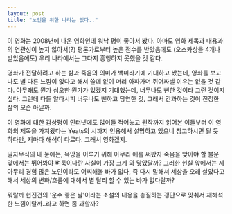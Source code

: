 ```yaml
---
layout: post
title: "노인을 위한 나라는 없다.."
---
```



이 영화는 2008년에 나온 영화인데 워낙 평이 좋아서 봤다. 아마도 영화 제목과 내용과의 연관성이 높지 않아서(?) 평론가로부터 높은 점수를 받았음에도 (오스카상을 4개나 받았음에도) 우리 나라에서는 그다지 흥행하지 못했을 것 같다. 

영화가 전달하려고 하는 삶과 죽음의 의미가 백미라기에 기대하고 봤는데, 영화를 보고나도 별 다른 느낌이 없다고 해서 쓸데 없이 머리 아파가며 쥐어짜낼 이유는 없을 것 같다. 아무래도 뭔가 심오한 뭔가가 있겠지 기대했는데, 너무나도 뻔한 것이라 그런 것이지 싶다. 그런데 다들 알다시피 너무나도 뻔하고 당연한 것, 그래서 간과하는 것이 진정한 삶의 모습 아닐까.

이 영화에 대한 감상평이 인터넷에도 많이들 적어놓고 원작까지 읽어본 이들부터 이 영화의 제목을 가져왔다는 Yeats의 시까지 인용해서 설명하고 있으니 참고하시면 될 듯 하다만, 저마다 해석이 다르다. 그래서 영화겠지.

일자무식의 내 눈에는, 욕망을 이루기 위해 아무리 애를 써봤자 죽음을 맞아야 할 불운 앞에서는 뛰어봐야 벼룩이다란 사실이 가장 크게 와 닿았달까? 그러한 현실 앞에서는 제 아무리 경험 많은 노인이라도 어찌해볼 바가 없다, 즉 다시 말해서 세상을 오래 살았다고 해서 세상의 변화/흐름에 대해서 별 달리 할 수 있는 바가 없다랄까?

뭐랄까 현진건의 '운수 좋은 날'이라는 소설의 내용을 총질하는 갱단으로 맞춰서 재해석한 느낌이랄까..라고 하면 좀 과할까?